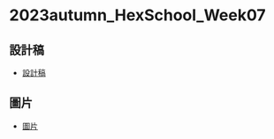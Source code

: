 # 2023autumn_HexSchool_Week07

## 設計稿

- [設計稿](https://xd.adobe.com/view/3b957757-f50b-4a73-be01-16393e53f49b-6ec6/)

## 圖片

- [圖片](https://github.com/hexschool/2022-web-layout-training/tree/main/js_week5)
